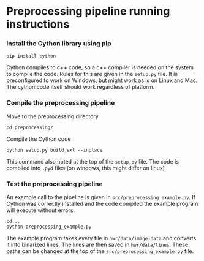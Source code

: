 # Preprocessing pipeline running instructions

### Install the Cython library using pip

```
pip install cython
```

Cython compiles to c++ code, so a c++ compiler is needed on the system to compile the code.
Rules for this are given in the ```setup.py``` file. It is preconfigured to work on Windows, but might work as is on Linux and Mac. The cython code itself should work regardless of platform.

### Compile the preprocessing pipeline

Move to the preprocessing directory
```
cd preprocessing/
```

Compile the Cython code
```
python setup.py build_ext --inplace
```
This command also noted at the top of the ```setup.py``` file. 
The code is compiled into ```.pyd``` files (on windows, this might differ on linux)

### Test the preprocessing pipeline

An example call to the pipeline is given in ```src/preprocessing_example.py```.
If Cython was correctly installed and the code compiled the example program will execute without errors.
```
cd ..
python preprocessing_example.py
```
The example program takes every file in ```hwr/data/image-data``` and converts it into binarized lines. The lines are then saved in ```hwr/data/lines```.
These paths can be changed at the top of the ```src/preprocessing_example.py``` file.



